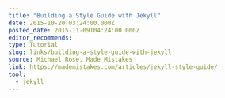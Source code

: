 ```yaml
---
title: "Building a Style Guide with Jekyll"
date: 2015-10-20T03:24:00.000Z
posted_date: 2015-11-09T04:24:00.000Z
editor_recommends:
type: Tutorial
slug: links/building-a-style-guide-with-jekyll
source: Michael Rose, Made Mistakes
link: https://mademistakes.com/articles/jekyll-style-guide/
tool:
  - jekyll
---
```





